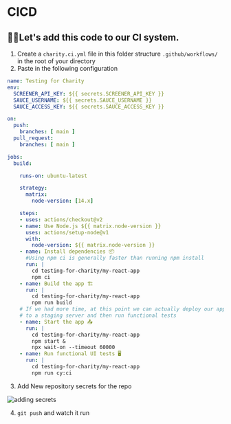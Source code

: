 # CICD

## 🏋️‍♀️Let's add this code to our CI system.

1. Create a `charity.ci.yml` file in this folder structure `.github/workflows/` in the root of your directory
2. Paste in the following configuration

```yml
name: Testing for Charity
env:
  SCREENER_API_KEY: ${{ secrets.SCREENER_API_KEY }}
  SAUCE_USERNAME: ${{ secrets.SAUCE_USERNAME }}
  SAUCE_ACCESS_KEY: ${{ secrets.SAUCE_ACCESS_KEY }}

on:
  push:
    branches: [ main ]
  pull_request:
    branches: [ main ]

jobs:
  build:

    runs-on: ubuntu-latest

    strategy:
      matrix:
        node-version: [14.x]

    steps:
    - uses: actions/checkout@v2
    - name: Use Node.js ${{ matrix.node-version }}
      uses: actions/setup-node@v1
      with:
        node-version: ${{ matrix.node-version }}
    - name: Install dependencies 📦
      #Using npm ci is generally faster than running npm install
      run: |
        cd testing-for-charity/my-react-app
        npm ci
    - name: Build the app 🏗
      run: |
        cd testing-for-charity/my-react-app
        npm run build
    # If we had more time, at this point we can actually deploy our app
    # to a staging server and then run functional tests
    - name: Start the app 📤
      run: |
        cd testing-for-charity/my-react-app
        npm start &
        npx wait-on --timeout 60000
    - name: Run functional UI tests 🖥
      run: |
        cd testing-for-charity/my-react-app 
        npm run cy:ci
```
3. Add New repository secrets for the repo

![adding secrets](../../graphics/secrets.png)

4. `git push` and watch it run